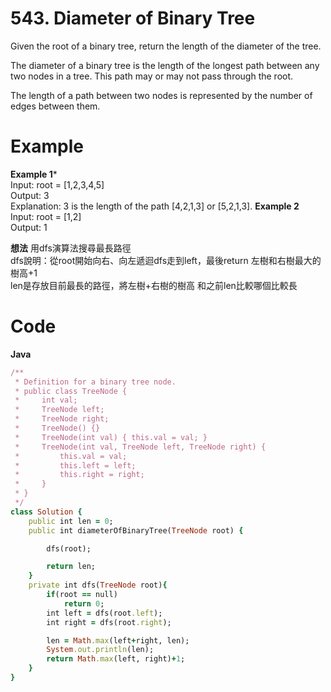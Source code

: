 # 543. Diameter of Binary Tree

Given the root of a binary tree, return the length of the diameter of the tree.

The diameter of a binary tree is the length of the longest path between any two nodes in a tree. This path may or may not pass through the root.

The length of a path between two nodes is represented by the number of edges between them.

 
# Example
**Example 1***  
Input: root = [1,2,3,4,5]  
Output: 3  
Explanation: 3 is the length of the path [4,2,1,3] or [5,2,1,3].
**Example 2**  
Input: root = [1,2]  
Output: 1  

**想法**
用dfs演算法搜尋最長路徑  
dfs說明：從root開始向右、向左遞迴dfs走到left，最後return 左樹和右樹最大的樹高+1  
len是存放目前最長的路徑，將左樹+右樹的樹高 和之前len比較哪個比較長

# Code
**Java**
```ruby
/**
 * Definition for a binary tree node.
 * public class TreeNode {
 *     int val;
 *     TreeNode left;
 *     TreeNode right;
 *     TreeNode() {}
 *     TreeNode(int val) { this.val = val; }
 *     TreeNode(int val, TreeNode left, TreeNode right) {
 *         this.val = val;
 *         this.left = left;
 *         this.right = right;
 *     }
 * }
 */
class Solution {
    public int len = 0;
    public int diameterOfBinaryTree(TreeNode root) {

        dfs(root);

        return len;        
    }
    private int dfs(TreeNode root){
        if(root == null)
            return 0;
        int left = dfs(root.left);      
        int right = dfs(root.right);

        len = Math.max(left+right, len);
        System.out.println(len);
        return Math.max(left, right)+1;
    }
}
```


